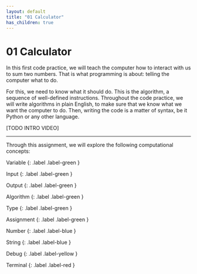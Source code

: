 ```yaml
---
layout: default
title: "01 Calculator"
has_children: true
---
```


# 01 Calculator

In this first code practice, we will teach the computer how to interact with us to sum two numbers. That is what programming is about: telling the computer what to do.

For this, we need to know what it should do. This is the algorithm, a sequence of well-defined instructions. Throughout the code practice, we will write algorithms in plain English, to make sure that we know what we want the computer to do. Then, writing the code is a matter of syntax, be it Python or any other language.

[TODO INTRO VIDEO]

---

Through this assignment, we will explore the following computational concepts:

Variable
{: .label .label-green }

Input
{: .label .label-green }

Output
{: .label .label-green }

Algorithm
{: .label .label-green }

Type
{: .label .label-green }

Assignment
{: .label .label-green }

Number
{: .label .label-blue }

String
{: .label .label-blue }

Debug
{: .label .label-yellow }

Terminal
{: .label .label-red }
